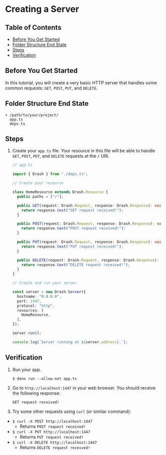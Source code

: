 # Creating a Server

## Table of Contents

- [Before You Get Started](#before-you-get-started)
- [Folder Structure End State](#folder-structure-end-state)
- [Steps](#steps)
- [Verification](#verification)

## Before You Get Started

In this tutorial, you will create a very basic HTTP server that handles some
common requests: `GET`, `POST`, `PUT`, and `DELETE`.

## Folder Structure End State

```text
▾ /path/to/your/project/
  app.ts
  deps.ts
```

## Steps

1. Create your `app.ts` file. Your resource in this file will be able to handle
   `GET`, `POST`, `PUT`, and `DELETE` requests at the `/` URI.

    ```typescript
    // app.ts

    import { Drash } from "./deps.ts";

    // Create your resource

    class HomeResource extends Drash.Resource {
      public paths = ["/"];

      public GET(request: Drash.Request, response: Drash.Response): void {
        return response.text("GET request received!");
      }

      public POST(request: Drash.Request, response: Drash.Response): void {
        return response.text("POST request received!");
      }

      public PUT(request: Drash.Request, response: Drash.Response): void {
        return response.text("PUT request received!");
      }

      public DELETE(request: Drash.Request, response: Drash.Response): void {
        return response.text("DELETE request received!");
      }
    }

    // Create and run your server

    const server = new Drash.Server({
      hostname: "0.0.0.0",
      port: 1447,
      protocol: "http",
      resources: [
        HomeResource,
      ],
    });

    server.run();

    console.log(`Server running at ${server.address}.`);
    ```

## Verification

1. Run your app.

    ```shell
    $ deno run --allow-net app.ts
    ```

2. Go to `http://localhost:1447` in your web browser. You should receive the
   following response:

    ```text
    GET request received!
    ```

3. Try some other requests using `curl` (or similar command):

- `$ curl -X POST http://localhost:1447`
  - Returns `POST request received!`
- `$ curl -X PUT http://localhost:1447`
  - Returns `PUT request received!`
- `$ curl -X DELETE http://localhost:1447`
  - Returns `DELETE request received!`
